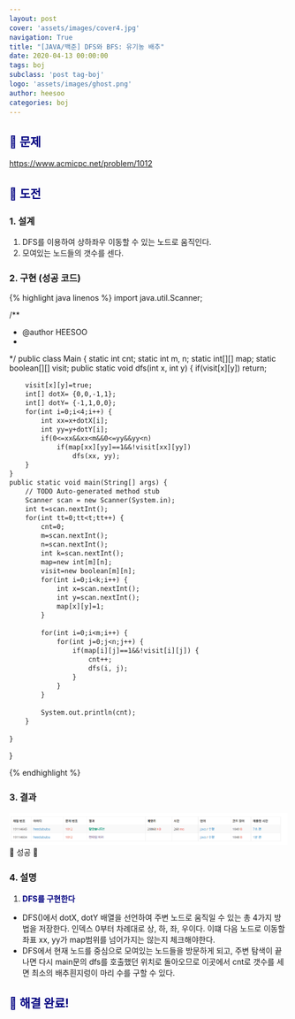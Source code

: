 ```yaml
---
layout: post
cover: 'assets/images/cover4.jpg'
navigation: True
title: "[JAVA/백준] DFS와 BFS: 유기농 배추"
date: 2020-04-13 00:00:00
tags: boj
subclass: 'post tag-boj'
logo: 'assets/images/ghost.png'
author: heesoo
categories: boj
---
```

## <span style="color:navy">👀 문제</span>
<https://www.acmicpc.net/problem/1012>

## <span style="color:navy">👊 도전</span>

### 1. 설계
1. DFS를 이용하여 상하좌우 이동할 수 있는 노드로 움직인다.
2. 모여있는 노드들의 갯수를 센다.

### 2. 구현 (성공 코드)
{% highlight java linenos %}
import java.util.Scanner;

/**
 * @author HEESOO
 *
 */
public class Main {
	static int cnt;
	static int m, n;
	static int[][] map;
	static boolean[][] visit;
	public static void dfs(int x, int y) {
		if(visit[x][y]) return;
		
		visit[x][y]=true;
		int[] dotX= {0,0,-1,1};
		int[] dotY= {-1,1,0,0};
		for(int i=0;i<4;i++) {
			int xx=x+dotX[i];
			int yy=y+dotY[i];
			if(0<=xx&&xx<m&&0<=yy&&yy<n)
				if(map[xx][yy]==1&&!visit[xx][yy])
					dfs(xx, yy);
		}
	}
	public static void main(String[] args) {
		// TODO Auto-generated method stub
		Scanner scan = new Scanner(System.in);
		int t=scan.nextInt();
		for(int tt=0;tt<t;tt++) {
			cnt=0;
			m=scan.nextInt();
			n=scan.nextInt();
			int k=scan.nextInt();
			map=new int[m][n];
			visit=new boolean[m][n];
			for(int i=0;i<k;i++) {
				int x=scan.nextInt();
				int y=scan.nextInt();
				map[x][y]=1;
			}
			
			for(int i=0;i<m;i++) {
				for(int j=0;j<n;j++) {
					if(map[i][j]==1&&!visit[i][j]) {
						cnt++;
						dfs(i, j);
					}
				}
			}
			
			System.out.println(cnt);
		}
		
	}
}

 {% endhighlight %}

### 3. 결과
![실행결과](./assets/images/200413_2.PNG)
🤟 성공 🤟 

### 4. 설명
1. **<span style="color:navy">DFS를 구현한다</span>**
- DFS()에서 dotX, dotY 배열을 선언하여 주변 노드로 움직일 수 있는 총 4가지 방법을 저장한다. 인덱스 0부터 차례대로 상, 하, 좌, 우이다. 이떄 다음 노드로 이동할 좌표 xx, yy가 map범위를 넘어가지는 않는지 체크해야한다.
- DFS에서 현재 노드를 중심으로 모여있는 노드들을 방문하게 되고, 주변 탐색이 끝나면 다시 main문의 dfs를 호출했던 위치로 돌아오므로 이곳에서 cnt로 갯수를 세면 최소의 배추흰지렁이 마리 수를 구할 수 있다.

## <span style="color:navy">👏 해결 완료!</span>
